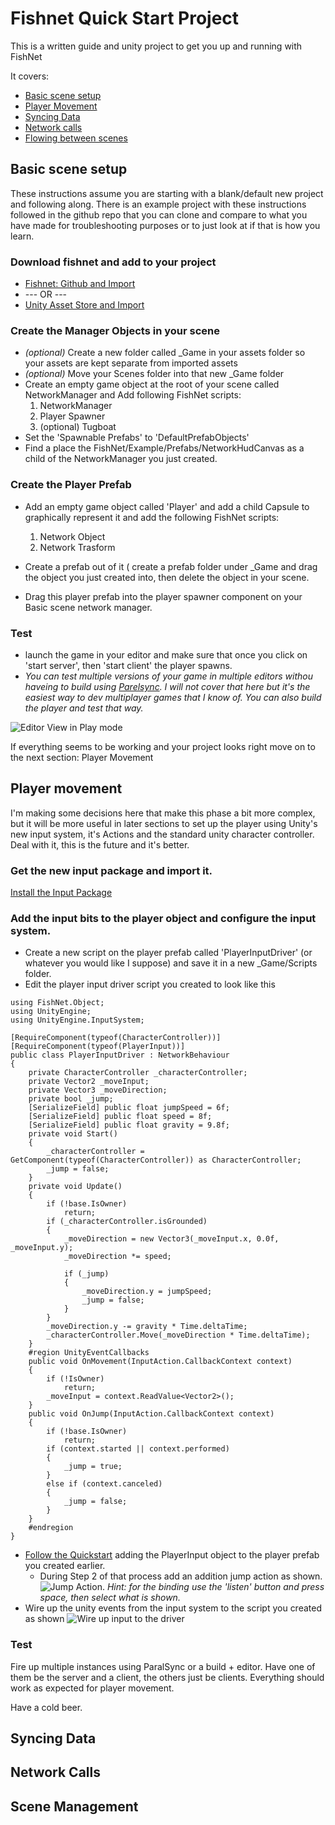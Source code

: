 # Fishnet Quick Start Project

This is a written guide and unity project to get you up and running with FishNet

It covers:

* [Basic scene setup](#Basic-scene-setup)
* [Player Movement](#Player-movement)
* [Syncing Data](#Syncing-Data)
* [Network calls](#Network-Calls)
* [Flowing between scenes](#Scene-Management)

## Basic scene setup
These instructions assume you are starting with a blank/default new project and following along.  There is an example project with these instructions followed in the github repo that you can clone and compare to what you have made for troubleshooting purposes or to just look at if that is how you learn.

### Download fishnet and add to your project
* [Fishnet: Github and Import](https://github.com/FirstGearGames/FishNet) 
* --- OR ---
* [Unity Asset Store and Import](https://assetstore.unity.com/packages/tools/network/fish-net-networking-evolved-207815)

### Create the Manager Objects in your scene
- *(optional)* Create a new folder called _Game in your assets folder so your assets are kept separate from imported assets
- *(optional)* Move your Scenes folder into that new _Game folder
- Create an empty game object at the root of your scene called NetworkManager and Add following FishNet scripts:
 	1. NetworkManager
	1. Player Spawner 
	1. (optional) Tugboat
- Set the 'Spawnable Prefabs' to 'DefaultPrefabObjects'
- Find a place the FishNet/Example/Prefabs/NetworkHudCanvas as a child of the NetworkManager you just created.

### Create the Player Prefab
- Add an empty game object called 'Player' and add a child Capsule to graphically represent it and add the following FishNet scripts:
	1. Network Object
	2. Network Trasform

- Create a prefab out of it ( create a prefab folder under _Game and drag the object you just created into, then delete the object in your scene.
- Drag this player prefab into the player spawner component on your Basic scene network manager.

### Test
- launch the game in your editor and make sure that once you click on 'start server', then 'start client' the player spawns.
- *You can test multiple versions of your game in multiple editors withou haveing to build using [Parelsync](https://github.com/VeriorPies/ParrelSync). I will not cover that here but it's the easiest way to dev multiplayer games that I know of.  You can also build the player and test that way.*

![Editor View in Play mode](/images/basic-1.png)

If everything seems to be working and your project looks right move on to the next section: Player Movement


## Player movement
I'm making some decisions here that make this phase a bit more complex, but it will be more useful in later sections to set up the player using Unity's new input system, it's Actions and the standard unity character controller.  Deal with it, this is the future and it's better.

### Get the new input package and import it.
[Install the Input Package](https://docs.unity3d.com/Packages/com.unity.inputsystem@1.3/manual/Installation.html)

### Add the input bits to the player object and configure the input system.
- Create a new script on the player prefab called 'PlayerInputDriver' (or whatever you would like I suppose) and save it in a new _Game/Scripts folder.
- Edit the player input driver script you created to look like this

```
using FishNet.Object;
using UnityEngine;
using UnityEngine.InputSystem;

[RequireComponent(typeof(CharacterController))]
[RequireComponent(typeof(PlayerInput))]
public class PlayerInputDriver : NetworkBehaviour
{
    private CharacterController _characterController;
    private Vector2 _moveInput;
    private Vector3 _moveDirection;
    private bool _jump;
    [SerializeField] public float jumpSpeed = 6f;
    [SerializeField] public float speed = 8f;
    [SerializeField] public float gravity = 9.8f;
    private void Start()
    {
        _characterController = GetComponent(typeof(CharacterController)) as CharacterController;
        _jump = false;
    }
    private void Update()
    {
        if (!base.IsOwner)
            return;
        if (_characterController.isGrounded)
        {
            _moveDirection = new Vector3(_moveInput.x, 0.0f, _moveInput.y);
            _moveDirection *= speed;

            if (_jump)
            {
                _moveDirection.y = jumpSpeed;
                _jump = false;
            }
        }
        _moveDirection.y -= gravity * Time.deltaTime;
        _characterController.Move(_moveDirection * Time.deltaTime);
    }
    #region UnityEventCallbacks
    public void OnMovement(InputAction.CallbackContext context)
    {
        if (!IsOwner)
            return;
        _moveInput = context.ReadValue<Vector2>();
    }
    public void OnJump(InputAction.CallbackContext context)
    {
        if (!base.IsOwner)
            return;
        if (context.started || context.performed)
        {
            _jump = true;
        }
        else if (context.canceled)
        {
            _jump = false;
        }
    }
    #endregion
}
```
- [Follow the Quickstart](https://docs.unity3d.com/Packages/com.unity.inputsystem@1.3/manual/QuickStartGuide.html)
adding the PlayerInput object to the player prefab you created earlier.  
	- During Step 2 of that process add an addition jump action as shown. ![Jump Action](/images/jump-action.png). *Hint: for the binding use the 'listen' button and press space, then select what is shown.*
- Wire up the unity events from the input system to the script you created as shown ![Wire up input to the driver](/images/wire-input.png)

### Test
Fire up multiple instances using ParalSync or a build + editor.  Have one of them be the server and a client, the others just be clients.  Everything should work as expected for player movement.

Have a cold beer.

## Syncing Data

## Network Calls

## Scene Management


